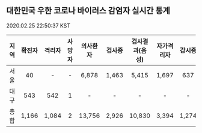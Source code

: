 
## 대한민국 우한 코로나 바이러스 감염자 실시간 통계
2020.02.25 22:50:37 KST


        
|  지역  | 확진자 |  격리자  |  사망자  |  의사환자  |  검사중  |  검사결과(음성)  |  자가격리자  |  감시중  |  감시해제  |
|:------:|:------:|:--------:|:--------:|:----------:|:--------:|:----------------:|:------------:|:--------:|:----------:|
|서울|40|-|-|6,878|1,463|5,415|1,697|637|1,060|
|대구|543|542|1|-|-|-|-|-|-|
|총합|1,166|1,084|2|13,756|2,926|10,830|3,394|1,274|2,120|
        
